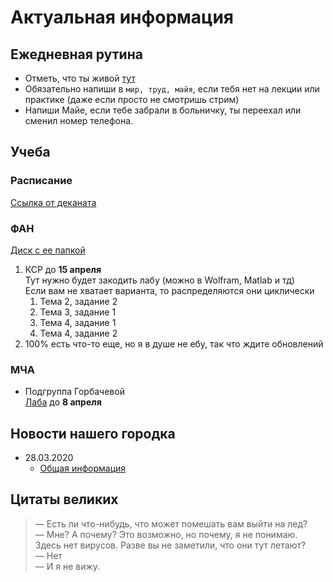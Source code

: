 # Актуальная информация
## Ежедневная рутина
- Отметь, что ты живой [тут](https://docs.google.com/spreadsheets/d/1gQ7_TradRIQWiijglzW_WQbIzszmXa4F8UDewKcCYD4/edit#gid=0)
- Обязательно напиши в `мир, труд, майя`, если тебя нет на лекции или практике (даже если просто не смотришь стрим)
- Напиши Майе, если тебе забрали в больничку, ты переехал или сменил номер телефона.
## Учеба
### Расписание
[Ссылка от деканата](https://fpmi.bsu.by/sm_full.aspx?guid=58083)
### ФАН
[Диск с ее папкой](https://drive.google.com/drive/folders/1oxH1FRebpC-SKNLHKmaymXm7eGn9eFWX)
1. КСР до **15 апреля** \
   Тут нужно будет закодить лабу (можно в Wolfram, Matlab и тд) \
   Если вам не хватает варианта, то распределяются они циклически
   1. Тема 2, задание 2
   2. Тема 3, задание 1
   3. Тема 4, задание 1
   4. Тема 4, задание 2
2. 100% есть что-то еще, но я в душе не ебу, так что ждите обновлений
### МЧА
- Подгруппа Горбачевой \
  [Лаба](https://vk.com/doc296436254_543366951?hash=1feb0ea9102e1722cd&dl=0a1c542597266bec4c) до **8 апреля**
## Новости нашего городка
- 28.03.2020
  - [Общая информация](https://t.me/shesterochka/6)

## Цитаты великих
> — Есть ли что-нибудь, что может помешать вам выйти на лед?\
> — Мне? А почему? Это возможно, но почему, я не понимаю. Здесь нет вирусов. Разве вы не заметили, что они тут летают?\
> — Нет\
> — И я не вижу.
